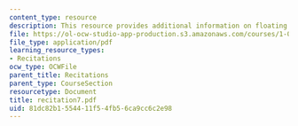 ```yaml
---
content_type: resource
description: This resource provides additional information on floating body stability.
file: https://ol-ocw-studio-app-production.s3.amazonaws.com/courses/1-060-engineering-mechanics-ii-spring-2006/81dc82b1554411f54fb56ca9cc6c2e98_recitation7.pdf
file_type: application/pdf
learning_resource_types:
- Recitations
ocw_type: OCWFile
parent_title: Recitations
parent_type: CourseSection
resourcetype: Document
title: recitation7.pdf
uid: 81dc82b1-5544-11f5-4fb5-6ca9cc6c2e98
---
```

